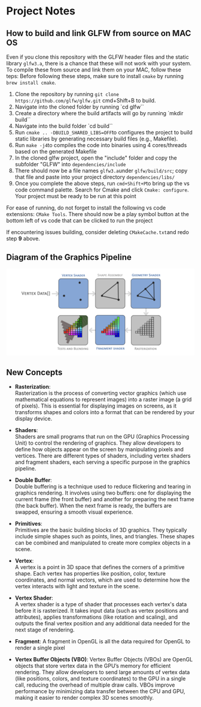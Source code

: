 # Project Notes

## How to build and link GLFW from source on MAC OS
Even if you clone this repository with the GLFW header files and the static library `glfw3.a`, there is a chance that these will not work with your system. To compile these from source and link them on your MAC, follow these teps:
Before following these steps, make sure to install `cmake` by running `brew install cmake`.

1. Clone the repository by running `git clone https://github.com/glfw/glfw.git`
cmd+Shift+B to build.
2. Navigate into the cloned folder by running `cd glfw``
3. Create a directory where the build artifacts will go by running `mkdir build``
4. Navigate into the build folder `cd build``
5. Run `cmake .. -DBUILD_SHARED_LIBS=OFF`to configures the project to build static libraries by generating necessary build files (e.g., Makefile).
6. Run `make -j4`to compiles the code into binaries using 4 cores/threads based on the generated Makefile
7. In the cloned glfw project, open the "include" folder  and copy the subfolder "GLFW" into `dependencies/include`
8. There should now be a file names `glfw3.a`under `glfw/build/src`; copy that file and paste into your project directory `dependencies/libs/`
9. Once you complete the above steps, run `cmd+Shift+P`to bring up the vs code command palette. Search for Cmake and click `Cmake: configure`. Your project must be ready to be run at this point

For ease of running, do not forget to install the following vs code extensions: `CMake Tools`. There should now be a play symbol button at the bottom left of vs code that can be clicked to run the project

If encountering issues building, consider deleting `CMakeCache.txt`and redo step **9** above.

## Diagram of the Graphics Pipeline
![Graphics Pipeline](./src/assets/graphics_pipeline.png)


## New Concepts

- **Rasterization**:  
  Rasterization is the process of converting vector graphics (which use mathematical equations to represent images) into a raster image (a grid of pixels). This is essential for displaying images on screens, as it transforms shapes and colors into a format that can be rendered by your display device.

- **Shaders**:  
  Shaders are small programs that run on the GPU (Graphics Processing Unit) to control the rendering of graphics. They allow developers to define how objects appear on the screen by manipulating pixels and vertices. There are different types of shaders, including vertex shaders and fragment shaders, each serving a specific purpose in the graphics pipeline.

- **Double Buffer**:  
  Double buffering is a technique used to reduce flickering and tearing in graphics rendering. It involves using two buffers: one for displaying the current frame (the front buffer) and another for preparing the next frame (the back buffer). When the next frame is ready, the buffers are swapped, ensuring a smooth visual experience.

- **Primitives**:  
  Primitives are the basic building blocks of 3D graphics. They typically include simple shapes such as points, lines, and triangles. These shapes can be combined and manipulated to create more complex objects in a scene.

- **Vertex**:  
  A vertex is a point in 3D space that defines the corners of a primitive shape. Each vertex has properties like position, color, texture coordinates, and normal vectors, which are used to determine how the vertex interacts with light and texture in the scene.

- **Vertex Shader**:  
  A vertex shader is a type of shader that processes each vertex's data before it is rasterized. It takes input data (such as vertex positions and attributes), applies transformations (like rotation and scaling), and outputs the final vertex position and any additional data needed for the next stage of rendering.

- **Fragment**:
  A fragment in OpenGL is all the data required for OpenGL to render a single pixel

- **Vertex Buffer Objects (VBO)**:
  Vertex Buffer Objects (VBOs) are OpenGL objects that store vertex data in the GPU’s memory for efficient rendering. They allow developers to send large amounts of vertex data (like positions, colors, and texture coordinates) to the GPU in a single call, reducing the overhead of multiple draw calls. VBOs improve performance by minimizing data transfer between the CPU and GPU, making it easier to render complex 3D scenes smoothly.